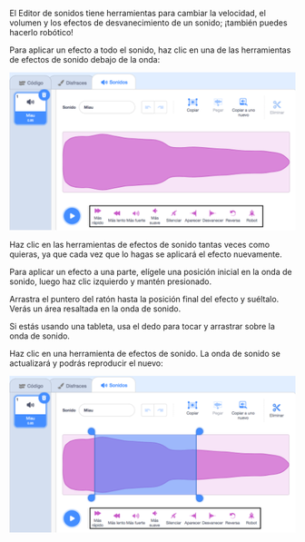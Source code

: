 El Editor de sonidos tiene herramientas para cambiar la velocidad, el volumen y los efectos de desvanecimiento de un sonido; ¡también puedes hacerlo robótico!

Para aplicar un efecto a todo el sonido, haz clic en una de las herramientas de efectos de sonido debajo de la onda:

![Las herramientas de efectos de sonido resaltadas.](images/sound-effect-whole.png)

Haz clic en las herramientas de efectos de sonido tantas veces como quieras, ya que cada vez que lo hagas se aplicará el efecto nuevamente.

Para aplicar un efecto a una parte, elígele una posición inicial en la onda de sonido, luego haz clic izquierdo y mantén presionado.

Arrastra el puntero del ratón hasta la posición final del efecto y suéltalo. Verás un área resaltada en la onda de sonido.

Si estás usando una tableta, usa el dedo para tocar y arrastrar sobre la onda de sonido.

Haz clic en una herramienta de efectos de sonido. La onda de sonido se actualizará y podrás reproducir el nuevo:

![La onda de sonido en el Editor de sonidos con la sección central resaltada.](images/trim-sound.png)

